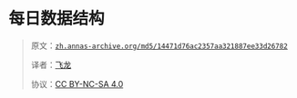 # 每日数据结构

> 原文：[`zh.annas-archive.org/md5/14471d76ac2357aa321887ee33d26782`](https://zh.annas-archive.org/md5/14471d76ac2357aa321887ee33d26782)
> 
> 译者：[飞龙](https://github.com/wizardforcel)
> 
> 协议：[CC BY-NC-SA 4.0](http://creativecommons.org/licenses/by-nc-sa/4.0/)

